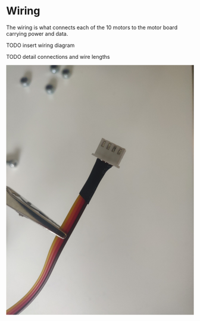 # Wiring

The wiring is what connects each of the 10 motors to the motor board carrying power and data.

TODO insert wiring diagram

TODO detail connections and wire lengths

![finished JST connectors for the drive motor encoders](images/drive_motor_encoders.jpg)
